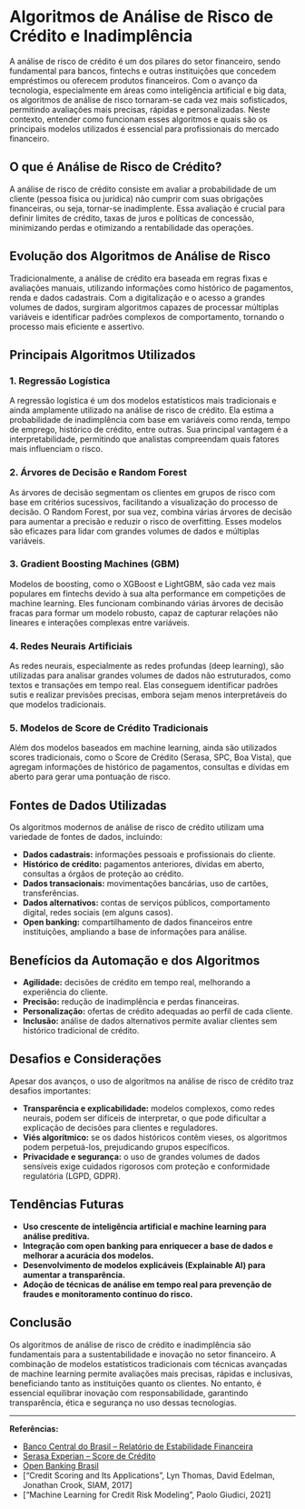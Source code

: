 # Algoritmos de Análise de Risco de Crédito e Inadimplência

A análise de risco de crédito é um dos pilares do setor financeiro, sendo fundamental para bancos, fintechs e outras instituições que concedem empréstimos ou oferecem produtos financeiros. Com o avanço da tecnologia, especialmente em áreas como inteligência artificial e big data, os algoritmos de análise de risco tornaram-se cada vez mais sofisticados, permitindo avaliações mais precisas, rápidas e personalizadas. Neste contexto, entender como funcionam esses algoritmos e quais são os principais modelos utilizados é essencial para profissionais do mercado financeiro.

## O que é Análise de Risco de Crédito?

A análise de risco de crédito consiste em avaliar a probabilidade de um cliente (pessoa física ou jurídica) não cumprir com suas obrigações financeiras, ou seja, tornar-se inadimplente. Essa avaliação é crucial para definir limites de crédito, taxas de juros e políticas de concessão, minimizando perdas e otimizando a rentabilidade das operações.

## Evolução dos Algoritmos de Análise de Risco

Tradicionalmente, a análise de crédito era baseada em regras fixas e avaliações manuais, utilizando informações como histórico de pagamentos, renda e dados cadastrais. Com a digitalização e o acesso a grandes volumes de dados, surgiram algoritmos capazes de processar múltiplas variáveis e identificar padrões complexos de comportamento, tornando o processo mais eficiente e assertivo.

## Principais Algoritmos Utilizados

### 1. **Regressão Logística**

A regressão logística é um dos modelos estatísticos mais tradicionais e ainda amplamente utilizado na análise de risco de crédito. Ela estima a probabilidade de inadimplência com base em variáveis como renda, tempo de emprego, histórico de crédito, entre outras. Sua principal vantagem é a interpretabilidade, permitindo que analistas compreendam quais fatores mais influenciam o risco.

### 2. **Árvores de Decisão e Random Forest**

As árvores de decisão segmentam os clientes em grupos de risco com base em critérios sucessivos, facilitando a visualização do processo de decisão. O Random Forest, por sua vez, combina várias árvores de decisão para aumentar a precisão e reduzir o risco de overfitting. Esses modelos são eficazes para lidar com grandes volumes de dados e múltiplas variáveis.

### 3. **Gradient Boosting Machines (GBM)**

Modelos de boosting, como o XGBoost e LightGBM, são cada vez mais populares em fintechs devido à sua alta performance em competições de machine learning. Eles funcionam combinando várias árvores de decisão fracas para formar um modelo robusto, capaz de capturar relações não lineares e interações complexas entre variáveis.

### 4. **Redes Neurais Artificiais**

As redes neurais, especialmente as redes profundas (deep learning), são utilizadas para analisar grandes volumes de dados não estruturados, como textos e transações em tempo real. Elas conseguem identificar padrões sutis e realizar previsões precisas, embora sejam menos interpretáveis do que modelos tradicionais.

### 5. **Modelos de Score de Crédito Tradicionais**

Além dos modelos baseados em machine learning, ainda são utilizados scores tradicionais, como o Score de Crédito (Serasa, SPC, Boa Vista), que agregam informações de histórico de pagamentos, consultas e dívidas em aberto para gerar uma pontuação de risco.

## Fontes de Dados Utilizadas

Os algoritmos modernos de análise de risco de crédito utilizam uma variedade de fontes de dados, incluindo:

- **Dados cadastrais:** informações pessoais e profissionais do cliente.
- **Histórico de crédito:** pagamentos anteriores, dívidas em aberto, consultas a órgãos de proteção ao crédito.
- **Dados transacionais:** movimentações bancárias, uso de cartões, transferências.
- **Dados alternativos:** contas de serviços públicos, comportamento digital, redes sociais (em alguns casos).
- **Open banking:** compartilhamento de dados financeiros entre instituições, ampliando a base de informações para análise.

## Benefícios da Automação e dos Algoritmos

- **Agilidade:** decisões de crédito em tempo real, melhorando a experiência do cliente.
- **Precisão:** redução de inadimplência e perdas financeiras.
- **Personalização:** ofertas de crédito adequadas ao perfil de cada cliente.
- **Inclusão:** análise de dados alternativos permite avaliar clientes sem histórico tradicional de crédito.

## Desafios e Considerações

Apesar dos avanços, o uso de algoritmos na análise de risco de crédito traz desafios importantes:

- **Transparência e explicabilidade:** modelos complexos, como redes neurais, podem ser difíceis de interpretar, o que pode dificultar a explicação de decisões para clientes e reguladores.
- **Viés algorítmico:** se os dados históricos contêm vieses, os algoritmos podem perpetuá-los, prejudicando grupos específicos.
- **Privacidade e segurança:** o uso de grandes volumes de dados sensíveis exige cuidados rigorosos com proteção e conformidade regulatória (LGPD, GDPR).

## Tendências Futuras

- **Uso crescente de inteligência artificial e machine learning para análise preditiva.**
- **Integração com open banking para enriquecer a base de dados e melhorar a acurácia dos modelos.**
- **Desenvolvimento de modelos explicáveis (Explainable AI) para aumentar a transparência.**
- **Adoção de técnicas de análise em tempo real para prevenção de fraudes e monitoramento contínuo do risco.**

## Conclusão

Os algoritmos de análise de risco de crédito e inadimplência são fundamentais para a sustentabilidade e inovação no setor financeiro. A combinação de modelos estatísticos tradicionais com técnicas avançadas de machine learning permite avaliações mais precisas, rápidas e inclusivas, beneficiando tanto as instituições quanto os clientes. No entanto, é essencial equilibrar inovação com responsabilidade, garantindo transparência, ética e segurança no uso dessas tecnologias.

---

**Referências:**

- [Banco Central do Brasil – Relatório de Estabilidade Financeira](https://www.bcb.gov.br)
- [Serasa Experian – Score de Crédito](https://www.serasaexperian.com.br)
- [Open Banking Brasil](https://openbankingbrasil.org.br)
- [“Credit Scoring and Its Applications”, Lyn Thomas, David Edelman, Jonathan Crook, SIAM, 2017]
- [“Machine Learning for Credit Risk Modeling”, Paolo Giudici, 2021]